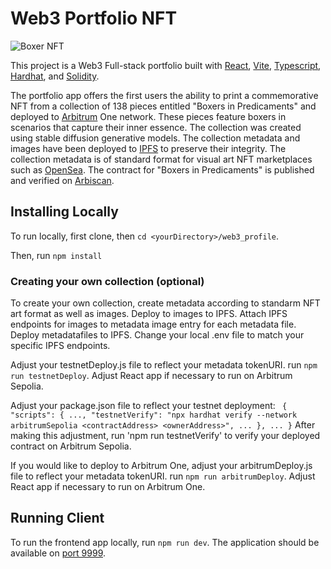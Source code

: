 # Web3 Portfolio NFT

![Boxer NFT](https://ipfs.io/ipfs/QmZ9jpBCcaC8izFoNiqRtrXq7d5pHnAFSy71hqVE29GWEk/23.png)

This project is a Web3 Full-stack portfolio built with [React](https://react.dev/reference/react), [Vite](https://vitejs.dev/), [Typescript](https://www.typescriptlang.org/), [Hardhat](https://hardhat.org/), and [Solidity](https://soliditylang.org/).

The portfolio app offers the first users the ability to print a commemorative NFT from a collection of 138 pieces entitled "Boxers in Predicaments" and deployed to [Arbitrum](https://arbitrum.io/) One network. These pieces feature boxers in scenarios that capture their inner essence. The collection was created using stable diffusion generative models. The collection metadata and images have been deployed to [IPFS](https://ipfs.tech/) to preserve their integrity. The collection metadata is of standard format for visual art NFT marketplaces such as [OpenSea](https://testnets.opensea.io/collection/boxers-in-predicaments). The contract for "Boxers in Predicaments" is published and verified on [Arbiscan](https://sepolia.arbiscan.io/token/0x252Be76A5d39f610E63D9c4d246077A61CCE078B).

## Installing Locally

To run locally, first clone, then `cd <yourDirectory>/web3_profile`.

Then, run `npm install`

### Creating your own collection (optional)

To create your own collection, create metadata according to standarm NFT art format as well as images. Deploy to images to IPFS. Attach IPFS endpoints for images to metadata image entry for each metadata file. Deploy metadatafiles to IPFS. Change your local .env file to match your specific IPFS endpoints. 

Adjust your testnetDeploy.js file to reflect your metadata tokenURI. run `npm run testnetDeploy`. Adjust React app if necessary to run on Arbitrum Sepolia.

Adjust your package.json file to reflect your testnet deployment:
    ``` 
        {
            "scripts": {
                ...,
                "testnetVerify": "npx hardhat verify --network arbitrumSepolia <contractAddress> <ownerAddress>",
                ...
                },
            ...
        }
    ```
After making this adjustment, run 'npm run testnetVerify' to verify your deployed contract on Arbitrum Sepolia.

If you would like to deploy to Arbitrum One, adjust your arbitrumDeploy.js file to reflect your metadata tokenURI. run `npm run arbitrumDeploy`. Adjust React app if necessary to run on Arbitrum One.

## Running Client

To run the frontend app locally, run `npm run dev`. The application should be available on [port 9999](http://localhost:9999/).

